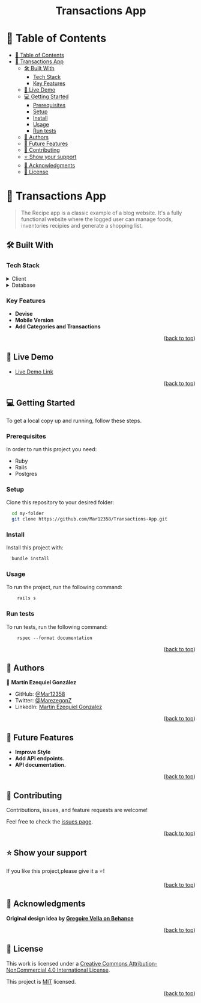 <a name="readme-top"></a>

<div align="center">
  <br/>
  <br/>
  <br/>
  <h1><b>Transactions App</b></h1><a name="about-project"></a>
</div>


<!-- TABLE OF CONTENTS -->

# 📗 Table of Contents

- [📗 Table of Contents](#-table-of-contents)
- [📖 Transactions App ](#-transactions-app-)
  - [🛠 Built With ](#-built-with-)
    - [Tech Stack ](#tech-stack-)
    - [Key Features ](#key-features-)
  - [🚀 Live Demo ](#-live-demo-)
  - [💻 Getting Started ](#-getting-started-)
    - [Prerequisites](#prerequisites)
    - [Setup](#setup)
    - [Install](#install)
    - [Usage](#usage)
    - [Run tests](#run-tests)
  - [👥 Authors ](#-authors-)
  - [🔭 Future Features ](#-future-features-)
  - [🤝 Contributing ](#-contributing-)
  - [⭐️ Show your support ](#️-show-your-support-)
  - [🙏 Acknowledgments ](#-acknowledgments-)
  - [📝 License ](#-license-)

<!-- PROJECT DESCRIPTION -->

# 📖 Transactions App <a name="about-project"></a>

> The Recipe app is a classic example of a blog website. It's a fully functional website where the logged user can manage foods, inventories recipies and generate a shopping list.

## 🛠 Built With <a name="built-with"></a>

### Tech Stack <a name="tech-stack"></a>

<details>
  <summary>Client</summary>
  <ul>
    <li><a href="https://www.ruby-lang.org/en/">Ruby</a></li>
    <li><a href="https://rubyonrails.org/">Rails</a></li>
  </ul>
</details>

<details>
  <summary>Database</summary>
  <ul>
    <li><a href="https://www.postgresql.org/">PostgreSQL</a></li>
  </ul>
</details>

<!-- Features -->

### Key Features <a name="key-features"></a>

- **Devise**
- **Mobile Version**
- **Add Categories and Transactions**

<p align="right">(<a href="#readme-top">back to top</a>)</p>


## 🚀 Live Demo <a name="live-demo"></a> 



- [Live Demo Link](https://transactions-app-rngx.onrender.com/)

<p align="right">(<a href="#readme-top">back to top</a>)</p>

<!-- GETTING STARTED -->



## 💻 Getting Started <a name="getting-started"></a>

To get a local copy up and running, follow these steps.

### Prerequisites


In order to run this project you need:

- Ruby
- Rails
- Postgres


### Setup

Clone this repository to your desired folder:

```sh
  cd my-folder
  git clone https://github.com/Mar12358/Transactions-App.git
```

### Install

Install this project with:


```sh
  bundle install
```

### Usage

To run the project, run the following command:

```sh
    rails s
```

### Run tests

To run tests, run the following command:

```
    rspec --format documentation
```

<!-- ### Deployment

You can deploy this project using:

<!--
Example:

```sh

```
 -->

<p align="right">(<a href="#readme-top">back to top</a>)</p>

<!-- AUTHORS -->

## 👥 Authors <a name="authors"></a>

👤 **Martín Ezequiel González**

- GitHub: [@Mar12358](https://github.com/Mar12358)
- Twitter: [@MarezegonZ](https://twitter.com/MarezegonZ)
- LinkedIn: [Martin Ezequiel Gonzalez](https://www.linkedin.com/in/martin-ezequiel/)


<p align="right">(<a href="#readme-top">back to top</a>)</p>


<!-- FUTURE FEATURES -->


## 🔭 Future Features <a name="future-features"></a>

- **Improve Style**
- **Add API endpoints.**
- **API documentation.**

<p align="right">(<a href="#readme-top">back to top</a>)</p>

<!-- CONTRIBUTING -->

## 🤝 Contributing <a name="contributing"></a>

Contributions, issues, and feature requests are welcome!

Feel free to check the [issues page](https://github.com/SergioPeralta22/MV-rails-blog-app/issues).

<p align="right">(<a href="#readme-top">back to top</a>)</p>

<!-- SUPPORT -->

## ⭐️ Show your support <a name="support"></a>

If you like this project,please give it a ⭐️!


<p align="right">(<a href="#readme-top">back to top</a>)</p>

<!-- ACKNOWLEDGEMENTS -->

## 🙏 Acknowledgments <a name="acknowledgements"></a>

**Original design idea by [Gregoire Vella on Behance](https://www.behance.net/gregoirevella)**

<p align="right">(<a href="#readme-top">back to top</a>)</p>

<!-- FAQ (optional) -->
<!-- 
## ❓ FAQ <a name="faq"></a>

- **Do I need to install any program before running this project?**

  - [ ] **Yes, you need to install PostgreSQL** 
  
  <br>

- **Can I use this project for my own purposes?**

  - [ ] **Yes, you can.** -->



[//]: # (<p align="right">&#40;<a href="#readme-top">back to top</a>&#41;</p>)

<!-- LICENSE -->

## 📝 License <a name="license"></a>
This work is licensed under a <a rel="license" href="http://creativecommons.org/licenses/by-nc/4.0/">Creative Commons Attribution-NonCommercial 4.0 International License</a>.

This project is [MIT](./LICENSE) licensed.


<p align="right">(<a href="#readme-top">back to top</a>)</p>
